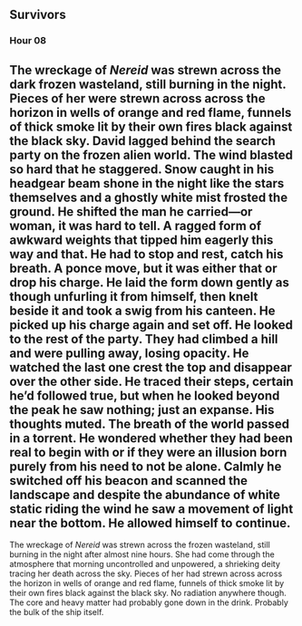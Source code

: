 ## Survivors
### Hour 08
The wreckage of *Nereid* was strewn across the dark frozen wasteland, still burning in the night. Pieces of her were strewn across across the horizon in wells of orange and red flame, funnels of thick smoke lit by their own fires black against the black sky.
David lagged behind the search party on the frozen alien world. The wind blasted so hard that he staggered. Snow caught in his headgear beam shone in the night like the stars themselves and a ghostly white mist frosted the ground. He shifted the man he carried—or woman, it was hard to tell. A ragged form of awkward weights that tipped him eagerly this way and that. He had to stop and rest, catch his breath. A ponce move, but it was either that or drop his charge. He laid the form down gently as though unfurling it from himself, then knelt beside it and took a swig from his canteen.
He picked up his charge again and set off.
He looked to the rest of the party. They had climbed a hill and were pulling away,  losing opacity. He watched the last one crest the top and disappear over the other side. He traced their steps, certain he’d followed true, but when he looked beyond the peak he saw nothing; just an expanse. His thoughts muted. The breath of the world passed in a torrent. He wondered whether they had been real to begin with or if they were an illusion born purely from his need to not be alone. Calmly he switched off his beacon and scanned the landscape and despite the abundance of white static riding the wind he saw a movement of light near the bottom. He allowed himself to continue.
---- 
The wreckage of *Nereid* was strewn across the frozen wasteland, still burning in the night after almost nine hours. She had come through the atmosphere that morning uncontrolled and unpowered, a shrieking deity tracing her death across the sky. Pieces of her had strewn across across the horizon in wells of orange and red flame, funnels of thick smoke lit by their own fires black against the black sky. No radiation anywhere though. The core and heavy matter had probably gone down in the drink. Probably the bulk of the ship itself.